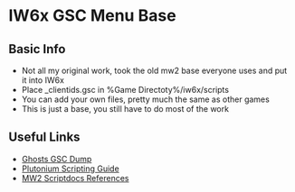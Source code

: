# IW6x GSC Menu Base

## Basic Info
- Not all my original work, took the old mw2 base everyone uses and put it into IW6x <br />
- Place _clientids.gsc in %Game Directoty%/iw6x/scripts <br />
- You can add your own files, pretty much the same as other games <br />
- This is just a base, you still have to do most of the work <br />

## Useful Links

- [Ghosts GSC Dump](https://github.com/mjkzy/iw6-gsc-dump) <br />
- [Plutonium Scripting Guide](https://plutonium.pw/docs/modding/gsc/how-to-gsc/0) <br />
- [MW2 Scriptdocs References](https://xerxes-at.github.io/iw4xscriptdoc/) <br />
